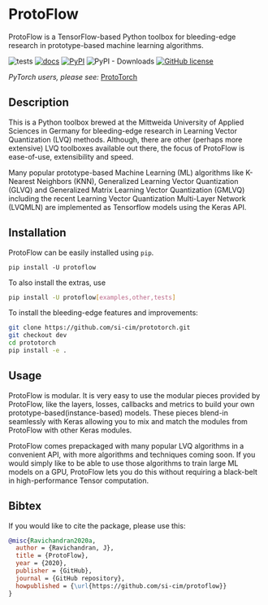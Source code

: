 # ProtoFlow

ProtoFlow is a TensorFlow-based Python toolbox for bleeding-edge research in prototype-based machine learning algorithms.

![tests](https://github.com/si-cim/protoflow/workflows/tests/badge.svg)
[![docs](https://readthedocs.org/projects/protoflow/badge/?version=latest)](https://protoflow.readthedocs.io/en/latest/?badge=latest)
[![PyPI](https://img.shields.io/pypi/v/protoflow)](https://pypi.org/project/protoflow/)
![PyPI - Downloads](https://img.shields.io/pypi/dm/protoflow?color=blue)
[![GitHub license](https://img.shields.io/github/license/si-cim/protoflow)](https://github.com/si-cim/protoflow/blob/master/LICENSE)

*PyTorch users, please see:* [ProtoTorch](https://github.com/si-cim/prototorch)

## Description

This is a Python toolbox brewed at the Mittweida University of Applied Sciences
in Germany for bleeding-edge research in Learning Vector Quantization (LVQ)
methods. Although, there are other (perhaps more extensive) LVQ toolboxes
available out there, the focus of ProtoFlow is ease-of-use, extensibility and
speed.

Many popular prototype-based Machine Learning (ML) algorithms like K-Nearest
Neighbors (KNN), Generalized Learning Vector Quantization (GLVQ) and Generalized
Matrix Learning Vector Quantization (GMLVQ) including the recent Learning Vector
Quantization Multi-Layer Network (LVQMLN) are implemented as Tensorflow models
using the Keras API.

## Installation

ProtoFlow can be easily installed using `pip`.
```
pip install -U protoflow
```
To also install the extras, use
```bash
pip install -U protoflow[examples,other,tests]
```
To install the bleeding-edge features and improvements:
```bash
git clone https://github.com/si-cim/prototorch.git
git checkout dev
cd prototorch
pip install -e .
```

## Usage

ProtoFlow is modular. It is very easy to use the modular pieces provided by
ProtoFlow, like the layers, losses, callbacks and metrics to build your own
prototype-based(instance-based) models. These pieces blend-in seamlessly with
Keras allowing you to mix and match the modules from ProtoFlow with other Keras
modules.

ProtoFlow comes prepackaged with many popular LVQ algorithms in a convenient API,
with more algorithms and techniques coming soon. If you would simply like to be
able to use those algorithms to train large ML models on a GPU, ProtoFlow lets
you do this without requiring a black-belt in high-performance Tensor computation.

## Bibtex

If you would like to cite the package, please use this:
```bibtex
@misc{Ravichandran2020a,
  author = {Ravichandran, J},
  title = {ProtoFlow},
  year = {2020},
  publisher = {GitHub},
  journal = {GitHub repository},
  howpublished = {\url{https://github.com/si-cim/protoflow}}
}
